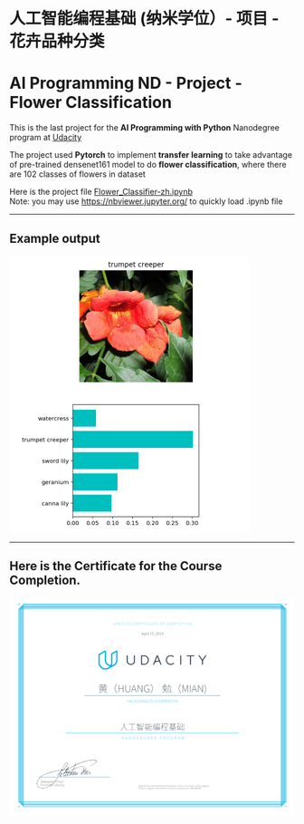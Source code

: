 # 人工智能编程基础 (纳米学位）- 项目 - 花卉品种分类 
# AI Programming ND - Project - Flower Classification

[//]: # (Image References)
[image1]: ./example.png
[image2]: ./20190415-Certificate.png

This is the last project for the **AI Programming with Python** Nanodegree program at [Udacity](https://cn.udacity.com/course/ai-programming-python-nanodegree--nd089-cn-basic)

The project used **Pytorch** to implement **transfer learning** to take advantage of pre-trained densenet161 model to do **flower classification**, where there are 102 classes of flowers in dataset

Here is the project file [Flower_Classifier-zh.ipynb](Flower_Classifier-zh.ipynb)   
Note:  you may use https://nbviewer.jupyter.org/ to quickly load .ipynb file

------
## Example output 

![alt text][image1]

------
## Here is the Certificate for the Course Completion.
![alt text][image2]
